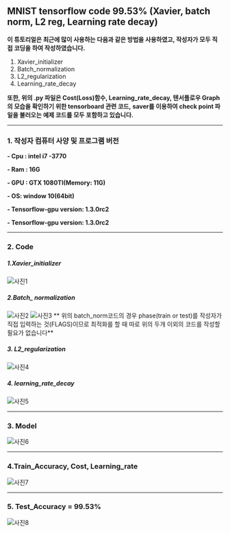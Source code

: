 ## MNIST tensorflow code 99.53% (Xavier, batch norm, L2 reg, Learning rate decay)
**이 튜토리얼은 최근에 많이 사용하는 다음과 같은 방법을 사용하였고, 작성자가 모두 직접 코딩을 하여 작성하였습니다.**

1. Xavier_initializer
2. Batch_normalization
3. L2_regularization
4. Learning_rate_decay

**또한, 위의 .py 파일은 Cost(Loss)함수, Learning_rate_decay, 텐서플로우 Graph의 모습을 확인하기 위한 tensorboard 관련 코드,**
**saver를 이용하여 check point 파일을 불러오는 예제 코드를 모두 포함하고 있습니다.**
_ _ _
### 1. 작성자 컴퓨터 사양 및 프로그램 버전
**- Cpu : intel i7 -3770**

**- Ram : 16G**

**- GPU : GTX 1080TI(Memory: 11G)**

**- OS: window 10(64bit)**

**- Tensorflow-gpu version:  1.3.0rc2**

**- Tensorflow-gpu version:  1.3.0rc2**
_ _ _
### 2. Code
##### 1.Xavier_initializer
![사진1](https://github.com/MINGUKKANG/mnist_tensorflow/blob/master/images/xavier_initializer_code.PNG)

##### 2.Batch_ normalization
![사진2](https://github.com/MINGUKKANG/mnist_tensorflow/blob/master/images/bach_norm1_code.PNG)
![사진3](https://github.com/MINGUKKANG/mnist_tensorflow/blob/master/images/batch_norm2_code.PNG)
** 위의 batch_norm코드의 경우 phase(train or test)를 작성자가 직접 입력하는 것(FLAGS)이므로 최적화를 할 때 따로 위의 두개 이외의 코드를 작성할 필요가 없습니다**

##### 3. L2_regularization
![사진4](https://github.com/MINGUKKANG/mnist_tensorflow/blob/master/images/regularization_code.PNG)

##### 4. learning_rate_decay
![사진5](https://github.com/MINGUKKANG/mnist_tensorflow/blob/master/images/learning_rate_decay_code.PNG)
_ _ _
### 3. Model
![사진6](https://github.com/MINGUKKANG/mnist_tensorflow/blob/master/images/model_image.png)
_ _ _
### 4.Train_Accuracy, Cost, Learning_rate
![사진7](https://github.com/MINGUKKANG/mnist_tensorflow/blob/master/images/cost%2Clearning%2Caccur.PNG)
_ _ _
### 5. Test_Accuracy = 99.53%
![사진8](https://github.com/MINGUKKANG/mnist_tensorflow/blob/master/images/Accuracy_test.PNG)
